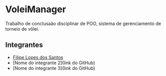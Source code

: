 # VoleiManager

Trabalho de conclusaão disciplinar de POO, sistema de gerenciamento de 
torneio de vôlei.

## Integrantes
- [Filipe Lopes dos Santos](https://github.com/FilipeLSantos)
- [Nome do integrante 2](link do GitHub)
- [Nome do integrante 3](link do GitHub)